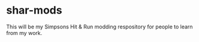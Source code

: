 # shar-mods

This will be my Simpsons Hit & Run modding respository for people to learn from my work.
